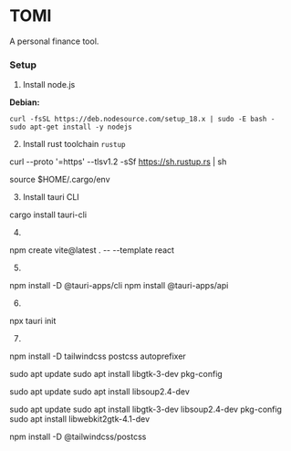 # TOMI

A personal finance tool.

### Setup
1. Install node.js

**Debian:**
```
curl -fsSL https://deb.nodesource.com/setup_18.x | sudo -E bash -
sudo apt-get install -y nodejs
```

2. Install rust toolchain `rustup`

curl --proto '=https' --tlsv1.2 -sSf https://sh.rustup.rs | sh

source $HOME/.cargo/env

3. Install tauri CLI

cargo install tauri-cli

4. 

npm create vite@latest . -- --template react

5. 

npm install -D @tauri-apps/cli
npm install @tauri-apps/api

6.

npx tauri init


7.

npm install -D tailwindcss postcss autoprefixer

sudo apt update
sudo apt install libgtk-3-dev pkg-config

sudo apt update
sudo apt install libsoup2.4-dev


sudo apt update
sudo apt install libgtk-3-dev libsoup2.4-dev pkg-config
sudo apt install libwebkit2gtk-4.1-dev 

npm install -D @tailwindcss/postcss






